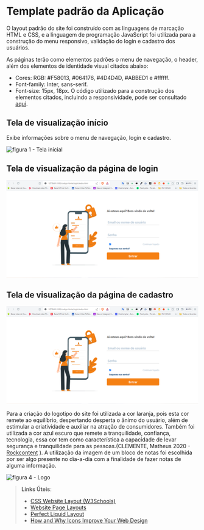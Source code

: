 # Template padrão da Aplicação

O layout padrão do site foi construído com as linguagens de marcação HTML e CSS, e a linguagem de programação JavaScript foi utilizada para a construção do menu responsivo, validação do login e cadastro dos usuários.

As páginas terão como elementos padrões o menu de navegação, o header, além dos elementos de identidade visual citados abaixo:

+ Cores: RGB: #F58013, #064176, #4D4D4D, #ABBED1 e #ffffff.
+ Font-family: Inter, sans-serif.
+ Font-size: 15px, 18px.
  O código utilizado para a construção dos elementos citados, incluindo a responsividade, pode ser consultado [aqui](https://github.com/ICEI-PUC-Minas-PMV-ADS/pmv-ads-2024-1-e1-proj-web-t8-pmv-ads-2024-1-e1-projfacilistas/tree/main/codigo-fonte).

## Tela de visualização início

Exibe informações sobre o menu de navegação, login e cadastro.

![figura 1 - Tela inicial](img/tela-home.PNG.PNG)


## Tela de visualização da página de login

![figura 2 - Tela de login](img/tela-login.PNG)


## Tela de visualização da página de cadastro

![figura 3 - Tela de cadastro](img/tela-login.PNG)


Para a criação do logotipo do site foi utilizada a cor laranja, pois esta cor remete ao equilíbrio, despertando desperta o ânimo do usuário, além de estimular a criatividade e auxiliar na atração de consumidores. Também foi utilizada a cor azul escuro que remete a tranquilidade, confiança, tecnologia, essa cor tem como característica a capacidade de levar segurança e tranquilidade para as pessoas.(CLEMENTE, Matheus 2020 - [Rockcontent](https://rockcontent.com/br/blog/referencia-de-site-abnt/#:~:text=Para%20fazer%20uma%20refer%C3%AAncia%20de,data%20de%20acesso%20ao%20site.) ). A utilização da imagem de um bloco de notas foi escolhida por ser algo presente no dia-a-dia com a finalidade de fazer notas de alguma informação.

![figura 4 - Logo](img/logo-facilistas-removebg-preview.png.PNG)






> **Links Úteis**:
>
> - [CSS Website Layout (W3Schools)](https://www.w3schools.com/css/css_website_layout.asp)
> - [Website Page Layouts](http://www.cellbiol.com/bioinformatics_web_development/chapter-3-your-first-web-page-learning-html-and-css/website-page-layouts/)
> - [Perfect Liquid Layout](https://matthewjamestaylor.com/perfect-liquid-layouts)
> - [How and Why Icons Improve Your Web Design](https://usabilla.com/blog/how-and-why-icons-improve-you-web-design/)

